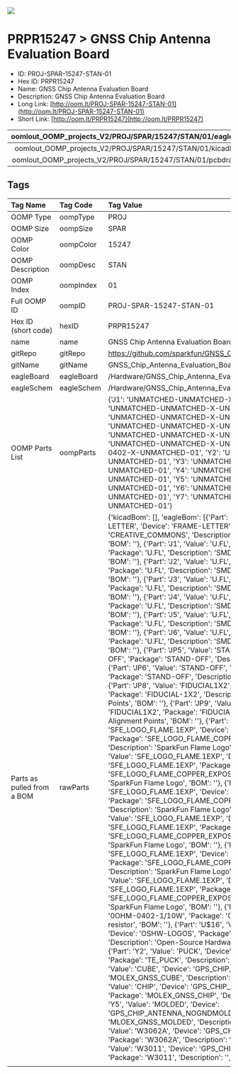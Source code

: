 


  
![][im]
# PRPR15247 > GNSS Chip Antenna Evaluation Board

- ID: PROJ-SPAR-15247-STAN-01
- Hex ID: PRPR15247
- Name: GNSS Chip Antenna Evaluation Board
- Description: GNSS Chip Antenna Evaluation Board
- Long Link: [http://oom.lt/PROJ-SPAR-15247-STAN-01](http://oom.lt/PROJ-SPAR-15247-STAN-01)
- Short Link: [http://oom.lt/PRPR15247](http://oom.lt/PRPR15247)
  

|oomlout_OOMP_projects_V2/PROJ/SPAR/15247/STAN/01/eagleImage.png|oomlout_OOMP_projects_V2/PROJ/SPAR/15247/STAN/01/eagleSchemImage.png|oomlout_OOMP_projects_V2/PROJ/SPAR/15247/STAN/01/kicadPcb3dFront.png|oomlout_OOMP_projects_V2/PROJ/SPAR/15247/STAN/01/kicadPcb3dBack.png|
| :---: | :---: | :---: | :---: |
|oomlout_OOMP_projects_V2/PROJ/SPAR/15247/STAN/01/kicadPcb3d.png|oomlout_OOMP_projects_V2/PROJ/SPAR/15247/STAN/01/bomBack.png|oomlout_OOMP_projects_V2/PROJ/SPAR/15247/STAN/01/bomFront.png|oomlout_OOMP_projects_V2/PROJ/SPAR/15247/STAN/01/pcbdraw.svg|
|oomlout_OOMP_projects_V2/PROJ/SPAR/15247/STAN/01/pcbdrawBack.svg||||

## Tags
  

|Tag Name|Tag Code|Tag Value|
| :--- | :--- | :--- |
|OOMP Type|oompType|PROJ|
|OOMP Size|oompSize|SPAR|
|OOMP Color|oompColor|15247|
|OOMP Description|oompDesc|STAN|
|OOMP Index|oompIndex|01|
|Full OOMP ID|oompID|PROJ-SPAR-15247-STAN-01|
|Hex ID (short code)|hexID|PRPR15247|
|name|name|GNSS Chip Antenna Evaluation Board|
|gitRepo|gitRepo|https://github.com/sparkfun/GNSS_Chip_Antenna_Evaluation_Board|
|gitName|gitName|GNSS_Chip_Antenna_Evaluation_Board|
|eagleBoard|eagleBoard|/Hardware/GNSS_Chip_Antenna_Evaluation_Board.brd|
|eagleSchem|eagleSchem|/Hardware/GNSS_Chip_Antenna_Evaluation_Board.sch|
|OOMP Parts List|oompParts|{'J1': 'UNMATCHED-UNMATCHED-X-UNMATCHED-01', 'J2': 'UNMATCHED-UNMATCHED-X-UNMATCHED-01', 'J3': 'UNMATCHED-UNMATCHED-X-UNMATCHED-01', 'J4': 'UNMATCHED-UNMATCHED-X-UNMATCHED-01', 'J5': 'UNMATCHED-UNMATCHED-X-UNMATCHED-01', 'J6': 'UNMATCHED-UNMATCHED-X-UNMATCHED-01', 'R1': 'RESE-0402-X-UNMATCHED-01', 'Y2': 'UNMATCHED-UNMATCHED-X-UNMATCHED-01', 'Y3': 'UNMATCHED-UNMATCHED-X-UNMATCHED-01', 'Y4': 'UNMATCHED-UNMATCHED-X-UNMATCHED-01', 'Y5': 'UNMATCHED-UNMATCHED-X-UNMATCHED-01', 'Y6': 'UNMATCHED-UNMATCHED-X-UNMATCHED-01', 'Y7': 'UNMATCHED-UNMATCHED-X-UNMATCHED-01'}|
|Parts as pulled from a BOM|rawParts|{'kicadBom': [], 'eagleBom': [{'Part': 'FRAME1', 'Value': 'FRAME-LETTER', 'Device': 'FRAME-LETTER', 'Package': 'CREATIVE_COMMONS', 'Description': 'Schematic Frame - Letter', 'BOM': ''}, {'Part': 'J1', 'Value': 'U.FL', 'Device': 'U.FL2PIN', 'Package': 'U.FL', 'Description': 'SMD Antenna Connector - U.FL', 'BOM': ''}, {'Part': 'J2', 'Value': 'U.FL', 'Device': 'U.FL2PIN', 'Package': 'U.FL', 'Description': 'SMD Antenna Connector - U.FL', 'BOM': ''}, {'Part': 'J3', 'Value': 'U.FL', 'Device': 'U.FL2PIN', 'Package': 'U.FL', 'Description': 'SMD Antenna Connector - U.FL', 'BOM': ''}, {'Part': 'J4', 'Value': 'U.FL', 'Device': 'U.FL2PIN', 'Package': 'U.FL', 'Description': 'SMD Antenna Connector - U.FL', 'BOM': ''}, {'Part': 'J5', 'Value': 'U.FL', 'Device': 'U.FL2PIN', 'Package': 'U.FL', 'Description': 'SMD Antenna Connector - U.FL', 'BOM': ''}, {'Part': 'J6', 'Value': 'U.FL', 'Device': 'U.FL2PIN', 'Package': 'U.FL', 'Description': 'SMD Antenna Connector - U.FL', 'BOM': ''}, {'Part': 'JP5', 'Value': 'STAND-OFF', 'Device': 'STAND-OFF', 'Package': 'STAND-OFF', 'Description': 'Stand Off', 'BOM': ''}, {'Part': 'JP6', 'Value': 'STAND-OFF', 'Device': 'STAND-OFF', 'Package': 'STAND-OFF', 'Description': 'Stand Off', 'BOM': ''}, {'Part': 'JP8', 'Value': 'FIDUCIAL1X2', 'Device': 'FIDUCIAL1X2', 'Package': 'FIDUCIAL-1X2', 'Description': 'Fiducial Alignment Points', 'BOM': ''}, {'Part': 'JP9', 'Value': 'FIDUCIAL1X2', 'Device': 'FIDUCIAL1X2', 'Package': 'FIDUCIAL-1X2', 'Description': 'Fiducial Alignment Points', 'BOM': ''}, {'Part': 'LOGO1', 'Value': 'SFE_LOGO_FLAME.1EXP', 'Device': 'SFE_LOGO_FLAME.1EXP', 'Package': 'SFE_LOGO_FLAME_COPPER_EXPOSED_.1', 'Description': 'SparkFun Flame Logo', 'BOM': ''}, {'Part': 'LOGO2', 'Value': 'SFE_LOGO_FLAME.1EXP', 'Device': 'SFE_LOGO_FLAME.1EXP', 'Package': 'SFE_LOGO_FLAME_COPPER_EXPOSED_.1', 'Description': 'SparkFun Flame Logo', 'BOM': ''}, {'Part': 'LOGO3', 'Value': 'SFE_LOGO_FLAME.1EXP', 'Device': 'SFE_LOGO_FLAME.1EXP', 'Package': 'SFE_LOGO_FLAME_COPPER_EXPOSED_.1', 'Description': 'SparkFun Flame Logo', 'BOM': ''}, {'Part': 'LOGO4', 'Value': 'SFE_LOGO_FLAME.1EXP', 'Device': 'SFE_LOGO_FLAME.1EXP', 'Package': 'SFE_LOGO_FLAME_COPPER_EXPOSED_.1', 'Description': 'SparkFun Flame Logo', 'BOM': ''}, {'Part': 'LOGO5', 'Value': 'SFE_LOGO_FLAME.1EXP', 'Device': 'SFE_LOGO_FLAME.1EXP', 'Package': 'SFE_LOGO_FLAME_COPPER_EXPOSED_.1', 'Description': 'SparkFun Flame Logo', 'BOM': ''}, {'Part': 'LOGO6', 'Value': 'SFE_LOGO_FLAME.1EXP', 'Device': 'SFE_LOGO_FLAME.1EXP', 'Package': 'SFE_LOGO_FLAME_COPPER_EXPOSED_.1', 'Description': 'SparkFun Flame Logo', 'BOM': ''}, {'Part': 'R1', 'Value': '0', 'Device': '0OHM-0402-1/10W', 'Package': '0402', 'Description': '0Ω resistor', 'BOM': ''}, {'Part': 'U$16', 'Value': 'OSHW-LOGOS', 'Device': 'OSHW-LOGOS', 'Package': 'OSHW-LOGO-S', 'Description': 'Open-Source Hardware (OSHW) Logo', 'BOM': ''}, {'Part': 'Y2', 'Value': 'PUCK', 'Device': 'GPS_CHIP_ANTENNAPUCK', 'Package': 'TE_PUCK', 'Description': '', 'BOM': ''}, {'Part': 'Y3', 'Value': 'CUBE', 'Device': 'GPS_CHIP_ANTENNACUBE', 'Package': 'MOLEX_GNSS_CUBE', 'Description': '', 'BOM': ''}, {'Part': 'Y4', 'Value': 'CHIP', 'Device': 'GPS_CHIP_ANTENNA2042830001', 'Package': 'MOLEX_GNSS_CHIP', 'Description': '', 'BOM': ''}, {'Part': 'Y5', 'Value': 'MOLDED', 'Device': 'GPS_CHIP_ANTENNA_NOGNDMOLDED', 'Package': 'MLOEX_GNSS_MOLDED', 'Description': '', 'BOM': ''}, {'Part': 'Y6', 'Value': 'W3062A', 'Device': 'GPS_CHIP_ANTENNAW3062A', 'Package': 'W3062A', 'Description': '', 'BOM': ''}, {'Part': 'Y7', 'Value': 'W3011', 'Device': 'GPS_CHIP_ANTENNAW3011', 'Package': 'W3011', 'Description': '', 'BOM': ''}]}|
||||



[im]: PROJ/SPAR/15247/STAN/01/kicadPcb3d_450.png
